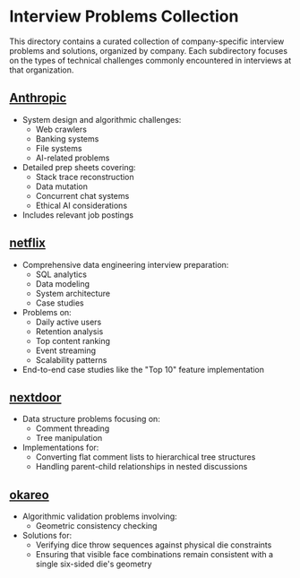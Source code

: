 # Interview Problems Collection

This directory contains a curated collection of company-specific interview problems and solutions, organized by company. Each subdirectory focuses on the types of technical challenges commonly encountered in interviews at that organization.

## [Anthropic](./Anthropic)

- System design and algorithmic challenges:
  - Web crawlers
  - Banking systems
  - File systems
  - AI-related problems
- Detailed prep sheets covering:
  - Stack trace reconstruction
  - Data mutation
  - Concurrent chat systems
  - Ethical AI considerations
- Includes relevant job postings

## [netflix](./netflix/README.md)

- Comprehensive data engineering interview preparation:
  - SQL analytics
  - Data modeling
  - System architecture
  - Case studies
- Problems on:
  - Daily active users
  - Retention analysis
  - Top content ranking
  - Event streaming
  - Scalability patterns
- End-to-end case studies like the "Top 10" feature implementation

## [nextdoor](./nextdoor)

- Data structure problems focusing on:
  - Comment threading
  - Tree manipulation
- Implementations for:
  - Converting flat comment lists to hierarchical tree structures
  - Handling parent-child relationships in nested discussions

## [okareo](./okareo)

- Algorithmic validation problems involving:
  - Geometric consistency checking
- Solutions for:
  - Verifying dice throw sequences against physical die constraints
  - Ensuring that visible face combinations remain consistent with a single six-sided die's geometry
  